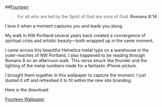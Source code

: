 ##[Fourteen](/articles/fourteen)

> For all who are led by the Spirit of God are sons of God. **Romans 8:14**

I love it when a moment captures you and leads you along.

My walk in NW Portland several years back created a convergence of spiritual crisis and artistic beauty—both wrapped up in the same moment.

I came across this beautiful Helvetica metal type on a warehouse in the outer-reaches of NW Portland. I also happened to be reading through Romans 8 on an afternoon walk. This verse struck like thunder and the lighting of the metal numbers made for a fantastic iPhone picture.

I brought them together in this wallpaper to capture the moment. I just dusted it off and refreshed it to fit within the new site branding.

Here is the download:

[Fourteen Wallpaper](/workspace/uploads/images/fourteen-52b2231ad7617.jpg)